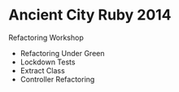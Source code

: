 # Ancient City Ruby 2014

Refactoring Workshop

* Refactoring Under Green
* Lockdown Tests
* Extract Class
* Controller Refactoring

